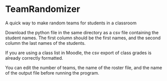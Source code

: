 # TeamRandomizer
A quick way to make random teams for students in a classroom

Download the python file in the same directory as a csv file containing the student names. The first column should be the first names, and the second column the last names of the students.

If you are using a class list in Moodle, the csv export of class grades is already correctly formatted.

You can edit the number of teams, the name of the roster file, and the name of the output file before running the program.


